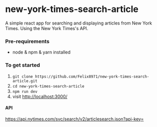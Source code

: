 # new-york-times-search-article
A simple react app for searching and displaying articles from New York Times.
Using the New York Times's API.

### Pre-requirements
- node & npm & yarn installed 

### To get started

1. `git clone https://github.com/Felix8971/new-york-times-search-article.git`
1. `cd new-york-times-search-article` 
2. `npm run dev`
3. visit <http://localhost:3000/> 

#### API

https://api.nytimes.com/svc/search/v2/articlesearch.json?api-key=
